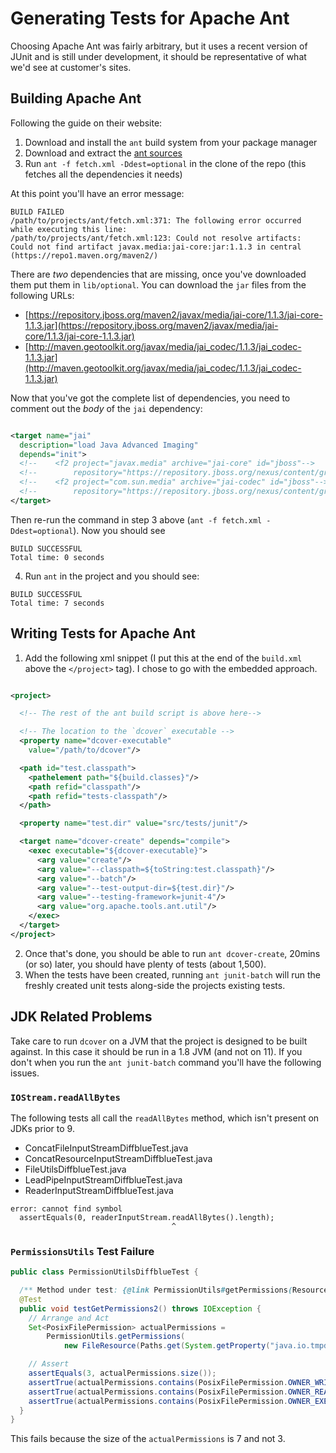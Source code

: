 # Generating Tests for Apache Ant

Choosing Apache Ant was fairly arbitrary, but it uses a recent version of JUnit and is still
under development, it should be representative of what we'd see at customer's sites.

## Building Apache Ant

Following the guide on their website:

1. Download and install the `ant` build system from your package manager
2. Download and extract the [ant sources](https://github.com/apache/ant)
3. Run `ant -f fetch.xml -Ddest=optional` in the clone of the repo (this fetches all the
   dependencies it needs)

At this point you'll have an error message:

```text
BUILD FAILED
/path/to/projects/ant/fetch.xml:371: The following error occurred while executing this line:
/path/to/projects/ant/fetch.xml:123: Could not resolve artifacts: Could not find artifact javax.media:jai-core:jar:1.1.3 in central (https://repo1.maven.org/maven2/)
```

There are _two_ dependencies that are missing, once you've downloaded them put them in
`lib/optional`. You can download the `jar` files from the following URLs:

* [https://repository.jboss.org/maven2/javax/media/jai-core/1.1.3/jai-core-1.1.3.jar](https://repository.jboss.org/maven2/javax/media/jai-core/1.1.3/jai-core-1.1.3.jar)
* [http://maven.geotoolkit.org/javax/media/jai_codec/1.1.3/jai_codec-1.1.3.jar](http://maven.geotoolkit.org/javax/media/jai_codec/1.1.3/jai_codec-1.1.3.jar)

Now that you've got the complete list of dependencies, you need to comment out the _body_ of the
`jai` dependency:

```xml

<target name="jai"
  description="load Java Advanced Imaging"
  depends="init">
  <!--    <f2 project="javax.media" archive="jai-core" id="jboss"-->
  <!--        repository="https://repository.jboss.org/nexus/content/groups/public/"/>-->
  <!--    <f2 project="com.sun.media" archive="jai-codec" id="jboss"-->
  <!--        repository="https://repository.jboss.org/nexus/content/groups/public/"/>-->
</target>
```

Then re-run the command in step 3 above (`ant -f fetch.xml -Ddest=optional`). Now you should see

```text
BUILD SUCCESSFUL
Total time: 0 seconds
```

4. Run `ant` in the project and you should see:

```text
BUILD SUCCESSFUL
Total time: 7 seconds
```

## Writing Tests for Apache Ant

1. Add the following xml snippet (I put this at the end of the `build.xml` above the `</project>`
   tag). I chose to go with the embedded approach.

```xml

<project>

  <!-- The rest of the ant build script is above here-->

  <!-- The location to the `dcover` executable -->
  <property name="dcover-executable"
    value="/path/to/dcover"/>

  <path id="test.classpath">
    <pathelement path="${build.classes}"/>
    <path refid="classpath"/>
    <path refid="tests-classpath"/>
  </path>

  <property name="test.dir" value="src/tests/junit"/>

  <target name="dcover-create" depends="compile">
    <exec executable="${dcover-executable}">
      <arg value="create"/>
      <arg value="--classpath=${toString:test.classpath}"/>
      <arg value="--batch"/>
      <arg value="--test-output-dir=${test.dir}"/>
      <arg value="--testing-framework=junit-4"/>
      <arg value="org.apache.tools.ant.util"/>
    </exec>
  </target>
</project>
```

2. Once that's done, you should be able to run `ant dcover-create`, 20mins (or so) later, you should
   have plenty of tests (about 1,500).
3. When the tests have been created, running `ant junit-batch` will run the freshly created unit
   tests
   along-side the projects existing tests.

## JDK Related Problems

Take care to run `dcover` on a JVM that the project is designed to be built against. In this case
it should be run in a 1.8 JVM (and not on 11). If you don't when you run the `ant junit-batch`
command you'll have the following issues.

### `IOStream.readAllBytes`

The following tests all call the `readAllBytes` method, which isn't present on JDKs prior to 9.

* ConcatFileInputStreamDiffblueTest.java
* ConcatResourceInputStreamDiffblueTest.java
* FileUtilsDiffblueTest.java
* LeadPipeInputStreamDiffblueTest.java
* ReaderInputStreamDiffblueTest.java

```text
error: cannot find symbol
  assertEquals(0, readerInputStream.readAllBytes().length);
                                    ^
```

### `PermissionsUtils` Test Failure

```java
public class PermissionUtilsDiffblueTest {

  /** Method under test: {@link PermissionUtils#getPermissions(Resource, Function)} */
  @Test
  public void testGetPermissions2() throws IOException {
    // Arrange and Act
    Set<PosixFilePermission> actualPermissions =
        PermissionUtils.getPermissions(
            new FileResource(Paths.get(System.getProperty("java.io.tmpdir"), "").toFile()), null);

    // Assert
    assertEquals(3, actualPermissions.size());
    assertTrue(actualPermissions.contains(PosixFilePermission.OWNER_WRITE));
    assertTrue(actualPermissions.contains(PosixFilePermission.OWNER_READ));
    assertTrue(actualPermissions.contains(PosixFilePermission.OWNER_EXECUTE));
  }
}
```

This fails because the size of the `actualPermissions` is 7 and not 3.

